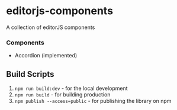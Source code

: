 # editorjs-components
A collection of editorJS components

### Components
* Accordion (implemented)



## Build Scripts
1. `npm run build:dev` - for the local development
2. `npm run build` - for building production 
3. `npm publish --access=public` - for publishing the library on npm
